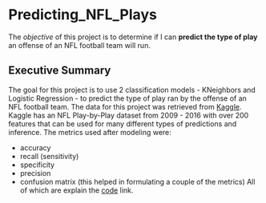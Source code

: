 # Predicting_NFL_Plays
The *objective* of this project is to determine if I can **predict the type of play** an offense of an NFL football team will run.

## Executive Summary
The goal for this project is to use 2 classification models - KNeighbors and Logistic Regression - to predict the type of play ran by the offense of an NFL football team. The data for this project was retrieved from [Kaggle](https://www.kaggle.com/maxhorowitz/nflplaybyplay2009to2016). Kaggle has an NFL Play-by-Play dataset from 2009 - 2016 with over 200 features that can be used for many different types of predictions and inference.
The metrics used after modeling were:
- accuracy
- recall (sensitivity)
- specificity
- precision
- confusion matrix (this helped in formulating a couple of the metrics)
All of which are explain the [code](https://github.com/JMWJ/Predicting_NFL_Plays/tree/master/code) link.
